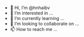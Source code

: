 - 👋 Hi, I’m @hnhaibv
- 👀 I’m interested in ...
- 🌱 I’m currently learning ...
- 💞️ I’m looking to collaborate on ...
- 📫 How to reach me ...

<!---
hnhaibv/hnhaibv is a ✨ special ✨ repository because its `README.md` (this file) appears on your GitHub profile.
You can click the Preview link to take a look at your changes.
--->
